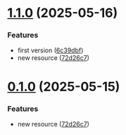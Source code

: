 # [1.1.0](https://github.com/renanlJ/personalfinancial-sboot-jdk8/compare/v1.0.0...v1.1.0) (2025-05-16)


### Features

* first version ([6c39dbf](https://github.com/renanlJ/personalfinancial-sboot-jdk8/commit/6c39dbf553c912f8e9e8c0db34a4c8579f1d4cf1))
* new resource ([72d26c7](https://github.com/renanlJ/personalfinancial-sboot-jdk8/commit/72d26c7e597f39fc89702444c65dd7e8b2eb9265))

# [0.1.0](https://github.com/renanlJ/personalfinancial-sboot-jdk8/compare/v0.0.0...v0.1.0) (2025-05-15)


### Features

* new resource ([72d26c7](https://github.com/renanlJ/personalfinancial-sboot-jdk8/commit/72d26c7e597f39fc89702444c65dd7e8b2eb9265))
